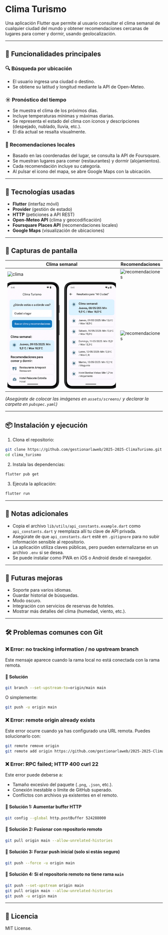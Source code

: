 # Clima Turismo

Una aplicación Flutter que permite al usuario consultar el clima semanal de cualquier ciudad del mundo y obtener recomendaciones cercanas de lugares para comer y dormir, usando geolocalización.

---

## 🚀 Funcionalidades principales

### 🔍 Búsqueda por ubicación
- El usuario ingresa una ciudad o destino.
- Se obtiene su latitud y longitud mediante la API de Open-Meteo.

### ☀️ Pronóstico del tiempo
- Se muestra el clima de los próximos días.
- Incluye temperaturas mínimas y máximas diarias.
- Se representa el estado del clima con íconos y descripciones (despejado, nublado, lluvia, etc.).
- El día actual se resalta visualmente.

### 🍴 Recomendaciones locales
- Basado en las coordenadas del lugar, se consulta la API de Foursquare.
- Se muestran lugares para comer (restaurantes) y dormir (alojamientos).
- Cada recomendación incluye su categoría.
- Al pulsar el icono del mapa, se abre Google Maps con la ubicación.

---

## 🧱 Tecnologías usadas

- **Flutter** (interfaz móvil)
- **Provider** (gestión de estado)
- **HTTP** (peticiones a API REST)
- **Open-Meteo API** (clima y geocodificación)
- **Foursquare Places API** (recomendaciones locales)
- **Google Maps** (visualización de ubicaciones)

---

## 🧭 Capturas de pantalla

| Clima semanal | Recomendaciones |
|---------------|------------------|
| ![clima](https://files.oaiusercontent.com/file_000000009e34620a98287b92c4272445/A_screenshot_of_a_weather_and_tourism_mobile_appli.png) | ![recomendaciones](https://files.oaiusercontent.com/file_000000009e34620a98287b92c4272445/A_screenshot_of_a_weather_and_tourism_mobile_appli.png) |
| ![clima](assets/screens/clima.png) | ![recomendaciones](assets/screens/recomendaciones.png) |

*(Asegúrate de colocar las imágenes en `assets/screens/` y declarar la carpeta en `pubspec.yaml`)*

---

## 📦 Instalación y ejecución

1. Clona el repositorio:
```bash
git clone https://github.com/gestionarlaweb/2025-2025-ClimaTurismo.git
cd clima_turismo
```

2. Instala las dependencias:
```bash
flutter pub get
```

3. Ejecuta la aplicación:
```bash
flutter run
```

---

## 📌 Notas adicionales
- Copia el archivo `lib/utils/api_constants.example.dart` como `api_constants.dart` y reemplaza allí tu clave de API privada.
- Asegúrate de que `api_constants.dart` esté en `.gitignore` para no subir información sensible al repositorio.
- La aplicación utiliza claves públicas, pero pueden externalizarse en un archivo `.env` si se desea.
- Se puede instalar como PWA en iOS o Android desde el navegador.

---

## 🧩 Futuras mejoras

- Soporte para varios idiomas.
- Guardar historial de búsquedas.
- Modo oscuro.
- Integración con servicios de reservas de hoteles.
- Mostrar más detalles del clima (humedad, viento, etc.).

---

## 🛠️ Problemas comunes con Git

### ❌ Error: no tracking information / no upstream branch
Este mensaje aparece cuando la rama local no está conectada con la rama remota.

#### 🔁 Solución
```bash
git branch --set-upstream-to=origin/main main
```
O simplemente:
```bash
git push -u origin main
```

### ❌ Error: remote origin already exists
Este error ocurre cuando ya has configurado una URL remota. Puedes solucionarlo con:
```bash
git remote remove origin
git remote add origin https://github.com/gestionarlaweb/2025-2025-ClimaTurismo.git
```

### ❌ Error: RPC failed; HTTP 400 curl 22
Este error puede deberse a:
- Tamaño excesivo del paquete (`.png`, `.json`, etc.).
- Conexión inestable o límite de GitHub superado.
- Conflictos con archivos ya existentes en el remoto.

#### 🔁 Solución 1: Aumentar buffer HTTP
```bash
git config --global http.postBuffer 524288000
```

#### 🔁 Solución 2: Fusionar con repositorio remoto
```bash
git pull origin main --allow-unrelated-histories
```

#### 🔁 Solución 3: Forzar push inicial (solo si estás seguro)
```bash
git push --force -u origin main
```

#### 🔁 Solución 4: Si el repositorio remoto no tiene rama `main`
```bash
git push --set-upstream origin main
git pull origin main --allow-unrelated-histories
git push -u origin main
```

---

## 📄 Licencia
MIT License.
